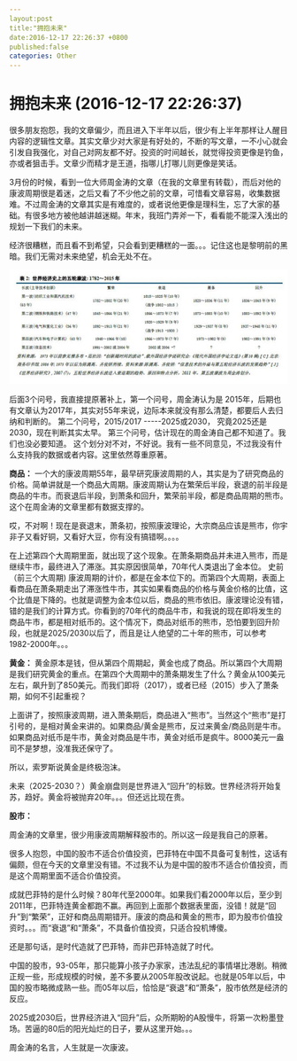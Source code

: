```yaml
---
layout:post
title:"拥抱未来"
date:2016-12-17 22:26:37 +0800
published:false
categories: Other
---
```

# 拥抱未来	(2016-12-17 22:26:37)

很多朋友抱怨，我的文章偏少，而且进入下半年以后，很少有上半年那样让人醒目内容的逻辑性文章。其实文章少对大家是有好处的，不断的写文章，一不小心就会引发自我强化，对自己对网友都不好。投资的时间越长，就觉得投资更像是钓鱼，亦或者狙击手。文章少而精才是王道，指哪儿打哪儿则更像是笑话。

3月份的时候，看到一位大师周金涛的文章（在我的文章里有转载），而后对他的康波周期很是着迷，之后又看了不少他之前的文章，可惜看文章容易，收集数据难。不过周金涛的文章其实是有难度的，或者说他更像是理科生，忘了大家的基础。有很多地方被他越讲越迷糊。年末，我班门弄斧一下，看看能不能深入浅出的规划一下我们的未来。

经济很糟糕，而且看不到希望，只会看到更糟糕的一面。。。记住这也是黎明前的黑暗。我们无需对未来绝望，机会无处不在。

![康波周期](../../imgs/kangbo.png)

后面3个问号，我直接提原著补上，第一个问号，周金涛认为是 2015年，后期也有文章认为2017年，其实对55年来说，边际本来就没有那么清楚，都要后人去归纳和判断的。
第二个问号，2015/2017 -----2025或2030， 究竟2025还是2030，现在判断其实太早。
第三个问号，估计现在的周金涛自己都不知道了。我们也没必要知道。
这个划分对不对，不好说。我有一些不同意见，不过我没有什么支持我的数据或者内容。这里依然尊重原著。

**商品：**
一个大的康波周期55年，最早研究康波周期的人，其实是为了研究商品的价格。简单讲就是一个商品大周期。康波周期认为在繁荣后半段，衰退的前半段是商品的牛市。而衰退后半段，到萧条和回升，繁荣前半段，都是商品周期的熊市。这个在周金涛的文章里都有数据支撑的。

哎，不对啊！现在是衰退末，萧条初，按照康波理论，大宗商品应该是熊市，你宇非子又看好铜，又看好大豆，你有没有搞错啊。。。。

在上述第四个大周期里面，就出现了这个现象。在萧条期商品并未进入熊市，而是继续牛市，最终进入了滞涨。其实原因很简单，70年代人类退出了金本位。 史前（前三个大周期) 康波周期的计价，都是在金本位下的。而第四个大周期，表面上看商品在萧条期走出了滞涨性牛市，其实如果看商品的价格与黄金价格的比值，这个比值是下降的。也就是调整为金本位以后，商品的熊市依旧。康波理论没有错，错的是我们的计算方式。你看到的70年代的商品牛市，和我说的现在即将发生的商品牛市，都是相对纸币的。这个情况下，商品对纸币的熊市，恐怕要到回升阶段，也就是2025/2030以后了，而且是让人绝望的二十年的熊市，可以参考1982-2000年。。。

**黄金：**
黄金原本是钱，但从第四个周期起，黄金也成了商品。所以第四个大周期是我们研究黄金的重点。在第四个大周期中的萧条期发生了什么？黄金从100美元左右，飙升到了850美元。而我们即将（2017），或者已经（2015）步入了萧条期，如何不引起重视？

上面讲了，按照康波周期，进入萧条期后，商品进入“熊市”。当然这个“熊市”是打引号的，是相对黄金来讲的。如果商品/黄金是熊市，反过来黄金/商品则是牛市。 如果商品对纸币是牛市，黄金对商品是牛市，黄金对纸币是疯牛。8000美元一盎司不是梦想，没准我还保守了。

所以，索罗斯说黄金是终极泡沫。

未来（2025-2030？）黄金崩盘则是世界进入“回升”的标致。世界经济将开始复苏，趋好。黄金将被抛弃20年。。。但还远比现在贵。


**股市：**

周金涛的文章里，很少用康波周期解释股市的。所以这一段是我自己的原著。

很多人抱怨，中国的股市不适合价值投资，巴菲特在中国不具备可复制性，这话有偏颇，但在今天的文章里没有错。不过我不认为是中国的股市不适合价值投资，而是这个周期里面不适合价值投资。

成就巴菲特的是什么时候？80年代至2000年。如果我们看2000年以后，至少到2011年，巴菲特连黄金都跑不赢。再回到上面那个数据表里面，没错！就是“回升”到“繁荣”，正好和商品周期错开。康波的商品和黄金的熊市，即为股市价值投资时。。。而“衰退”和“萧条”，不具备价值投资，只适合投机博傻。

还是那句话，是时代造就了巴菲特，而非巴菲特造就了时代。

中国的股市，93-05年，那只能算小孩子办家家，违法乱纪的事情堪比港剧。稍微正规一些，形成规模的时候，差不多要从2005年股改说起。也就是05年以后，中国的股市略微成熟一些。而05年以后，恰恰是“衰退”和“萧条”，股市依然是经济的反应。

2025或2030后，世界经济进入“回升”后，众所期盼的A股慢牛，将第一次粉墨登场。苦逼的80后的阳光灿烂的日子，要从这里开始。。。


周金涛的名言，人生就是一次康波。